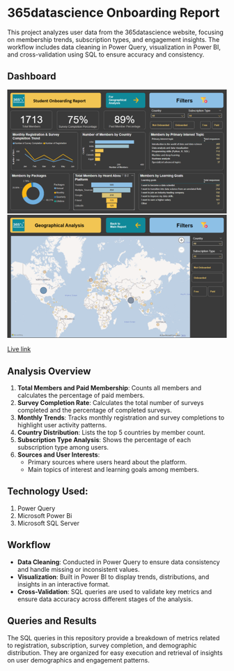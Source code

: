 # 365datascience Onboarding Report

This project analyzes user data from the 365datascience website, focusing on membership trends, subscription types, and engagement insights. The workflow includes data cleaning in Power Query, visualization in Power BI, and cross-validation using SQL to ensure accuracy and consistency.

## Dashboard

![Dashboard Main](images/dashboard_main.png)
![Dashboard Geo](images/dashboard_geo.png)

[Live link](https://app.powerbi.com/links/iUUHns9ASq?ctid=4bbb3212-11c5-4aac-96be-7e63a736a3b4&pbi_source=linkShare&bookmarkGuid=d18a3196-01da-42f0-b55a-a62511704a27)

## Analysis Overview

1. **Total Members and Paid Membership**: Counts all members and calculates the percentage of paid members.
2. **Survey Completion Rate**: Calculates the total number of surveys completed and the percentage of completed surveys.
3. **Monthly Trends**: Tracks monthly registration and survey completions to highlight user activity patterns.
4. **Country Distribution**: Lists the top 5 countries by member count.
5. **Subscription Type Analysis**: Shows the percentage of each subscription type among users.
6. **Sources and User Interests**:
   - Primary sources where users heard about the platform.
   - Main topics of interest and learning goals among members.


## Technology Used:
1. Power Query
2. Microsoft Power Bi
3. Microsoft SQL Server

## Workflow

- **Data Cleaning**: Conducted in Power Query to ensure data consistency and handle missing or inconsistent values.
- **Visualization**: Built in Power BI to display trends, distributions, and insights in an interactive format.
- **Cross-Validation**: SQL queries are used to validate key metrics and ensure data accuracy across different stages of the analysis.

## Queries and Results

The SQL queries in this repository provide a breakdown of metrics related to registration, subscription, survey completion, and demographic distribution. They are organized for easy execution and retrieval of insights on user demographics and engagement patterns.





